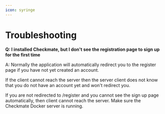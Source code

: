```yaml
---
icon: syringe
---
```


# Troubleshooting

**Q: I installed Checkmate, but I don't see the registration page to sign up for the first time**&#x20;

A: Normally the application will automatically redirect you to the register page if you have not yet created an account.

If the client cannot reach the server then the server client does not know that you do not have an account yet and won't redirect you.

If you are not redirected to /register and you cannot see the sign up page automatically, then client cannot reach the server. Make sure the Checkmate Docker server is running.

